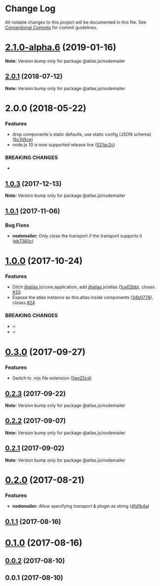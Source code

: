 # Change Log

All notable changes to this project will be documented in this file.
See [Conventional Commits](https://conventionalcommits.org) for commit guidelines.

# [2.1.0-alpha.6](https://github.com/strvcom/atlas.js/compare/@atlas.js/nodemailer@2.1.0-alpha.5...@atlas.js/nodemailer@2.1.0-alpha.6) (2019-01-16)

**Note:** Version bump only for package @atlas.js/nodemailer





<a name="2.0.1"></a>
## [2.0.1](https://github.com/strvcom/atlas.js/compare/@atlas.js/nodemailer@2.0.0...@atlas.js/nodemailer@2.0.1) (2018-07-12)




**Note:** Version bump only for package @atlas.js/nodemailer

<a name="2.0.0"></a>
# 2.0.0 (2018-05-22)


### Features

* drop components's static defaults, use static config (JSON schema) ([5c7d5ce](https://github.com/strvcom/atlas.js/commit/5c7d5ce))
* node.js 10 is now supported release line ([521ac2c](https://github.com/strvcom/atlas.js/commit/521ac2c))


### BREAKING CHANGES

* 




<a name="1.0.3"></a>
## [1.0.3](https://github.com/strvcom/atlas.js/compare/@atlas.js/nodemailer@1.0.2...@atlas.js/nodemailer@1.0.3) (2017-12-13)




**Note:** Version bump only for package @atlas.js/nodemailer

<a name="1.0.1"></a>
## [1.0.1](https://github.com/strvcom/atlas.js/compare/@atlas.js/nodemailer@1.0.0...@atlas.js/nodemailer@1.0.1) (2017-11-06)


### Bug Fixes

* **nodemailer:** Only close the transport if the transport supports it ([eb7360c](https://github.com/strvcom/atlas.js/commit/eb7360c))




<a name="1.0.0"></a>
# [1.0.0](https://github.com/strvcom/atlas.js/compare/@atlas.js/nodemailer@0.3.0...@atlas.js/nodemailer@1.0.0) (2017-10-24)


### Features

* Ditch [@atlas](https://github.com/atlas).js/core,application, add [@atlas](https://github.com/atlas).js/atlas ([1ce02bb](https://github.com/strvcom/atlas.js/commit/1ce02bb)), closes [#23](https://github.com/strvcom/atlas.js/issues/23)
* Expose the atlas instance as this.atlas inside components ([34b0778](https://github.com/strvcom/atlas.js/commit/34b0778)), closes [#24](https://github.com/strvcom/atlas.js/issues/24)


### BREAKING CHANGES

* 🔥
* 🔥




<a name="0.3.0"></a>
# [0.3.0](https://github.com/strvcom/atlas.js/compare/@atlas.js/nodemailer@0.2.3...@atlas.js/nodemailer@0.3.0) (2017-09-27)


### Features

* Switch to .mjs file extension ([0ee25cd](https://github.com/strvcom/atlas.js/commit/0ee25cd))




<a name="0.2.3"></a>
## [0.2.3](https://github.com/strvcom/atlas.js/compare/@atlas.js/nodemailer@0.2.2...@atlas.js/nodemailer@0.2.3) (2017-09-22)




**Note:** Version bump only for package @atlas.js/nodemailer

<a name="0.2.2"></a>
## [0.2.2](https://github.com/strvcom/atlas.js/compare/@atlas.js/nodemailer@0.2.1...@atlas.js/nodemailer@0.2.2) (2017-09-07)




**Note:** Version bump only for package @atlas.js/nodemailer

<a name="0.2.1"></a>
## [0.2.1](https://github.com/strvcom/atlas.js/compare/@atlas.js/nodemailer@0.2.0...@atlas.js/nodemailer@0.2.1) (2017-09-02)




**Note:** Version bump only for package @atlas.js/nodemailer

<a name="0.2.0"></a>
# [0.2.0](https://github.com/strvcom/atlas.js/compare/@atlas.js/nodemailer@0.1.1...@atlas.js/nodemailer@0.2.0) (2017-08-21)


### Features

* **nodemailer:** Allow specifying transport & plugin as string ([4fd1b4a](https://github.com/strvcom/atlas.js/commit/4fd1b4a))




<a name="0.1.1"></a>
## [0.1.1](https://github.com/strvcom/atlas.js/compare/@atlas.js/nodemailer@0.1.0...@atlas.js/nodemailer@0.1.1) (2017-08-16)




<a name="0.1.0"></a>
# [0.1.0](https://github.com/strvcom/atlas.js/compare/@atlas.js/nodemailer@0.0.2...@atlas.js/nodemailer@0.1.0) (2017-08-16)




<a name="0.0.2"></a>
## [0.0.2](https://github.com/strvcom/atlas.js/compare/@atlas.js/nodemailer@0.0.1...@atlas.js/nodemailer@0.0.2) (2017-08-10)




<a name="0.0.1"></a>
## 0.0.1 (2017-08-10)
